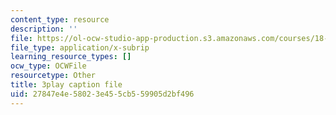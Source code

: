 ```yaml
---
content_type: resource
description: ''
file: https://ol-ocw-studio-app-production.s3.amazonaws.com/courses/18-06sc-linear-algebra-fall-2011/27847e4e58023e455cb559905d2bf496_pz3zyUO2gpM.srt
file_type: application/x-subrip
learning_resource_types: []
ocw_type: OCWFile
resourcetype: Other
title: 3play caption file
uid: 27847e4e-5802-3e45-5cb5-59905d2bf496
---
```

